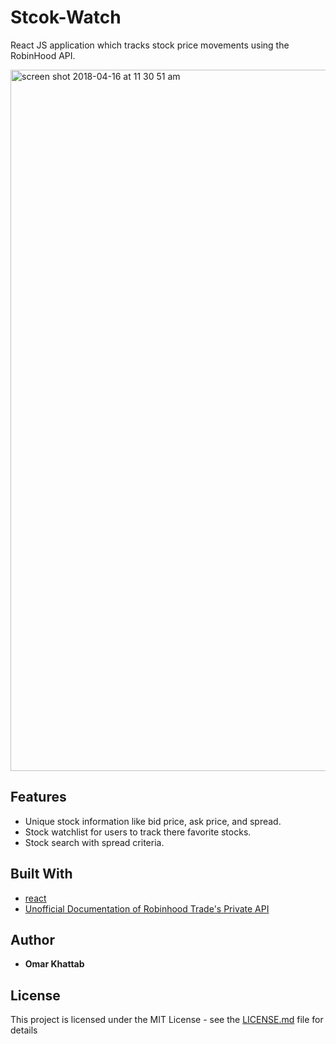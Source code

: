# Stcok-Watch
React JS application which tracks stock price movements using the
RobinHood API.

<img width="1122" alt="screen shot 2018-04-16 at 11 30 51 am" src="https://user-images.githubusercontent.com/26516889/40126301-dae7a618-58e1-11e8-905b-c4862f726b9a.png">

## Features

* Unique stock information like bid price, ask price, and spread.
* Stock watchlist for users to track there favorite stocks.
* Stock search with spread criteria.

## Built With

* [react](https://reactjs.org/)
* [Unofficial Documentation of Robinhood Trade's Private API](https://github.com/sanko/Robinhood)

## Author

* **Omar Khattab**

## License

This project is licensed under the MIT License - see the [LICENSE.md](LICENSE.md) file for details

